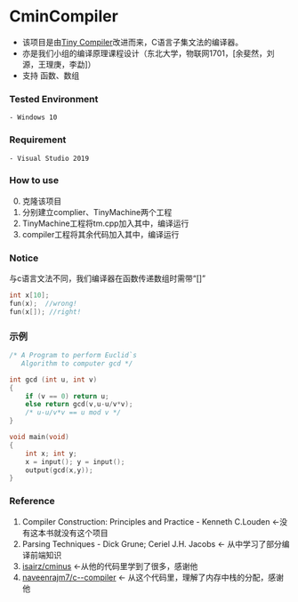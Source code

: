 # CminCompiler
* 该项目是由[Tiny Compiler](http://www.cs.sjsu.edu/faculty/louden/cmptext/)改进而来，C语言子集文法的编译器。
* 亦是我们小组的编译原理课程设计（东北大学，物联网1701，[余斐然，刘源，王理庚，李勐]）
* 支持 函数、数组
### Tested Environment
	- Windows 10 

### Requirement
	- Visual Studio 2019

### How to use
0. 克隆该项目
1. 分别建立complier、TinyMachine两个工程
2. TinyMachine工程将tm.cpp加入其中，编译运行
3. compiler工程将其余代码加入其中，编译运行

### Notice 
与c语言文法不同，我们编译器在函数传递数组时需带“[]”
``` c
int x[10];
fun(x);  //wrong!
fun(x[]); //right!
```

### 示例
``` c
/* A Program to perform Euclid`s
   Algorithm to computer gcd */

int gcd (int u, int v)
{
    if (v == 0) return u;
    else return gcd(v,u-u/v*v);
    /* u-u/v*v == u mod v */
}

void main(void)
{
    int x; int y;
    x = input(); y = input();
    output(gcd(x,y));
}
```

 ### Reference 
 1. Compiler Construction: Principles and Practice - Kenneth C.Louden   <-没有这本书就没有这个项目
 2. Parsing Techniques - Dick Grune; Ceriel J.H. Jacobs <- 从中学习了部分编译前端知识
 3. [isairz/cminus](https://github.com/isairz/cminus) <-从他的代码里学到了很多，感谢他
 4. [naveenrajm7/c--compiler](https://github.com/naveenrajm7/c--compiler) <- 从这个代码里，理解了内存中栈的分配，感谢他
